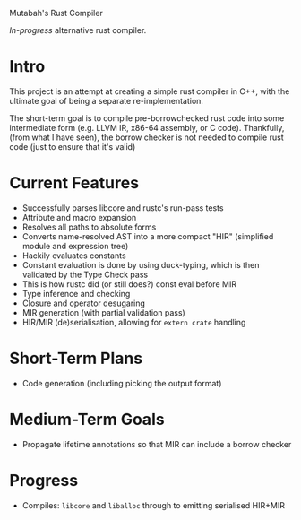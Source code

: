 
Mutabah's Rust Compiler

_In-progress_ alternative rust compiler.

Intro
===
This project is an attempt at creating a simple rust compiler in C++, with the ultimate goal of being a separate re-implementation.

The short-term goal is to compile pre-borrowchecked rust code into some intermediate form (e.g. LLVM IR, x86-64 assembly, or C code). Thankfully, (from what I have seen), the borrow checker is not needed to compile rust code (just to ensure that it's valid)

Current Features
===
- Successfully parses libcore and rustc's run-pass tests
- Attribute and macro expansion
- Resolves all paths to absolute forms
- Converts name-resolved AST into a more compact "HIR" (simplified module and expression tree)
- Hackily evaluates constants
 - Constant evaluation is done by using duck-typing, which is then validated by the Type Check pass
 - This is how rustc did (or still does?) const eval before MIR
- Type inference and checking
- Closure and operator desugaring
- MIR generation (with partial validation pass)
- HIR/MIR (de)serialisation, allowing for `extern crate` handling

Short-Term Plans
===
- Code generation (including picking the output format)

Medium-Term Goals
===
- Propagate lifetime annotations so that MIR can include a borrow checker


Progress
===
- Compiles: `libcore` and `liballoc` through to emitting serialised HIR+MIR

